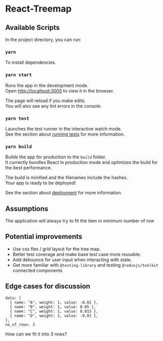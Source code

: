 # React-Treemap

## Available Scripts

In the project directory, you can run:

### `yarn`

To install dependencies.

### `yarn start`

Runs the app in the development mode.<br />
Open [http://localhost:3000](http://localhost:3000) to view it in the browser.

The page will reload if you make edits.<br />
You will also see any lint errors in the console.

### `yarn test`

Launches the test runner in the interactive watch mode.<br />
See the section about [running tests](https://facebook.github.io/create-react-app/docs/running-tests) for more information.

### `yarn build`

Builds the app for production to the `build` folder.<br />
It correctly bundles React in production mode and optimizes the build for the best performance.

The build is minified and the filenames include the hashes.<br />
Your app is ready to be deployed!

See the section about [deployment](https://facebook.github.io/create-react-app/docs/deployment) for more information.

## Assumptions

The application will always try to fit the item in minimum number of row

## Potential improvements

- Use css flex / grid layout for the tree map.
- Better test coverage and make base test case more reusable.
- Add debounce for user input when interacting with state.
- Get more familiar with `@testing-library` and testing `@reduxjs/toolkit` connected components

## Edge cases for discussion

```
data: [
  { name: "A", weight: 1, value: -0.02 },
  { name: "B", weight: 1, value: 0.05 },
  { name: "C", weight: 1, value: 0.015 },
  { name: "D", weight: 1, value: -0.01 },
],
no_of_rows: 3
```

How can we fit it into 3 rows?

